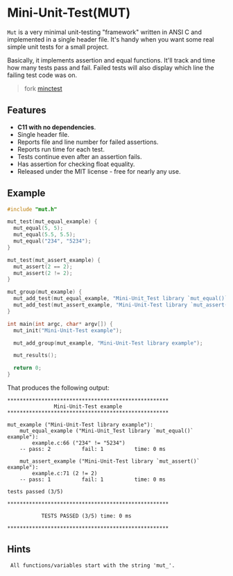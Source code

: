 # Mini-Unit-Test(MUT)

`Mut` is a very minimal unit-testing "framework" written in ANSI C and
implemented in a single header file. It's handy when you want some real simple
unit tests for a small project.

Basically, it implements assertion and equal functions. It'll track and time
how many tests pass and fail. Failed tests will also display which line the
failing test code was on.

> fork [minctest](https://github.com/codeplea/minctest)

## Features

- **C11 with no dependencies**.
- Single header file.
- Reports file and line number for failed assertions.
- Reports run time for each test.
- Tests continue even after an assertion fails.
- Has assertion for checking float equality.
- Released under the MIT license - free for nearly any use.

## Example
```c
#include "mut.h"

mut_test(mut_equal_example) {
  mut_equal(5, 5);
  mut_equal(5.5, 5.5);
  mut_equal("234", "5234");
}

mut_test(mut_assert_example) {
  mut_assert(2 == 2);
  mut_assert(2 != 2);
}

mut_group(mut_example) {
  mut_add_test(mut_equal_example, "Mini-Unit_Test library `mut_equal()` example");
  mut_add_test(mut_assert_example, "Mini-Unit-Test library `mut_assert()` example");
}

int main(int argc, char* argv[]) {
  mut_init("Mini-Unit-Test example");

  mut_add_group(mut_example, "Mini-Unit-Test library example");

  mut_results();

  return 0;
}
```

That produces the following output:
```text
****************************************************
               Mini-Unit-Test example
****************************************************

mut_example ("Mini-Unit-Test library example"):
    mut_equal_example ("Mini-Unit_Test library `mut_equal()` example"):
        example.c:66 ("234" != "5234")
    -- pass: 2          fail: 1          time: 0 ms

    mut_assert_example ("Mini-Unit-Test library `mut_assert()` example"):
        example.c:71 (2 != 2)
    -- pass: 1          fail: 1          time: 0 ms

tests passed (3/5)

****************************************************

           TESTS PASSED (3/5) time: 0 ms

****************************************************
```

## Hints
     All functions/variables start with the string 'mut_'.
